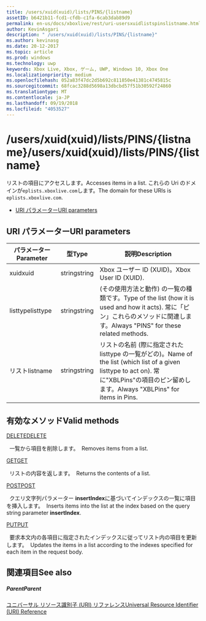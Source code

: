 ```yaml
---
title: /users/xuid(xuid)/lists/PINS/{listname}
assetID: b6421b11-fcd1-cfdb-c1fa-6cab3dab89d9
permalink: en-us/docs/xboxlive/rest/uri-usersxuidlistspinslistname.html
author: KevinAsgari
description: " /users/xuid(xuid)/lists/PINS/{listname}"
ms.author: kevinasg
ms.date: 20-12-2017
ms.topic: article
ms.prod: windows
ms.technology: uwp
keywords: Xbox Live, Xbox, ゲーム, UWP, Windows 10, Xbox One
ms.localizationpriority: medium
ms.openlocfilehash: 052a83f47dc2d5b692c811850e41381c4745815c
ms.sourcegitcommit: 68fcac3288d5698a13dbcbd57f51b30592f24860
ms.translationtype: MT
ms.contentlocale: ja-JP
ms.lasthandoff: 09/19/2018
ms.locfileid: "4053527"
---
```

# <a name="usersxuidxuidlistspinslistname"></a><span data-ttu-id="cdd1e-104">/users/xuid(xuid)/lists/PINS/{listname}</span><span class="sxs-lookup"><span data-stu-id="cdd1e-104">/users/xuid(xuid)/lists/PINS/{listname}</span></span>
<span data-ttu-id="cdd1e-105">リストの項目にアクセスします。</span><span class="sxs-lookup"><span data-stu-id="cdd1e-105">Accesses items in a list.</span></span> <span data-ttu-id="cdd1e-106">これらの Uri のドメインが`eplists.xboxlive.com`します。</span><span class="sxs-lookup"><span data-stu-id="cdd1e-106">The domain for these URIs is `eplists.xboxlive.com`.</span></span>
 
  * [<span data-ttu-id="cdd1e-107">URI パラメーター</span><span class="sxs-lookup"><span data-stu-id="cdd1e-107">URI parameters</span></span>](#ID4EV)
 
<a id="ID4EV"></a>

 
## <a name="uri-parameters"></a><span data-ttu-id="cdd1e-108">URI パラメーター</span><span class="sxs-lookup"><span data-stu-id="cdd1e-108">URI parameters</span></span>
 
| <span data-ttu-id="cdd1e-109">パラメーター</span><span class="sxs-lookup"><span data-stu-id="cdd1e-109">Parameter</span></span>| <span data-ttu-id="cdd1e-110">型</span><span class="sxs-lookup"><span data-stu-id="cdd1e-110">Type</span></span>| <span data-ttu-id="cdd1e-111">説明</span><span class="sxs-lookup"><span data-stu-id="cdd1e-111">Description</span></span>| 
| --- | --- | --- | 
| <span data-ttu-id="cdd1e-112">xuid</span><span class="sxs-lookup"><span data-stu-id="cdd1e-112">xuid</span></span>| <span data-ttu-id="cdd1e-113">string</span><span class="sxs-lookup"><span data-stu-id="cdd1e-113">string</span></span>| <span data-ttu-id="cdd1e-114">Xbox ユーザー ID (XUID)。</span><span class="sxs-lookup"><span data-stu-id="cdd1e-114">Xbox User ID (XUID).</span></span>| 
| <span data-ttu-id="cdd1e-115">listtype</span><span class="sxs-lookup"><span data-stu-id="cdd1e-115">listtype</span></span>| <span data-ttu-id="cdd1e-116">string</span><span class="sxs-lookup"><span data-stu-id="cdd1e-116">string</span></span>| <span data-ttu-id="cdd1e-117">(その使用方法と動作) の一覧の種類です。</span><span class="sxs-lookup"><span data-stu-id="cdd1e-117">Type of the list (how it is used and how it acts).</span></span> <span data-ttu-id="cdd1e-118">常に「ピン」これらのメソッドに関連します。</span><span class="sxs-lookup"><span data-stu-id="cdd1e-118">Always "PINS" for these related methods.</span></span>| 
| <span data-ttu-id="cdd1e-119">リスト</span><span class="sxs-lookup"><span data-stu-id="cdd1e-119">listname</span></span>| <span data-ttu-id="cdd1e-120">string</span><span class="sxs-lookup"><span data-stu-id="cdd1e-120">string</span></span>| <span data-ttu-id="cdd1e-121">リストの名前 (際に指定された listtype の一覧がどの)。</span><span class="sxs-lookup"><span data-stu-id="cdd1e-121">Name of the list (which list of a given listtype to act on).</span></span> <span data-ttu-id="cdd1e-122">常に"XBLPins"の項目のピン留めします。</span><span class="sxs-lookup"><span data-stu-id="cdd1e-122">Always "XBLPins" for items in Pins.</span></span>| 
  
<a id="ID4EGC"></a>

 
## <a name="valid-methods"></a><span data-ttu-id="cdd1e-123">有効なメソッド</span><span class="sxs-lookup"><span data-stu-id="cdd1e-123">Valid methods</span></span>

[<span data-ttu-id="cdd1e-124">DELETE</span><span class="sxs-lookup"><span data-stu-id="cdd1e-124">DELETE</span></span>](uri-usersxuidlistspinslistnamedelete.md)

<span data-ttu-id="cdd1e-125">&nbsp;&nbsp;一覧から項目を削除します。</span><span class="sxs-lookup"><span data-stu-id="cdd1e-125">&nbsp;&nbsp;Removes items from a list.</span></span>

[<span data-ttu-id="cdd1e-126">GET</span><span class="sxs-lookup"><span data-stu-id="cdd1e-126">GET</span></span>](uri-usersxuidlistspinslistnameget.md)

<span data-ttu-id="cdd1e-127">&nbsp;&nbsp;リストの内容を返します。</span><span class="sxs-lookup"><span data-stu-id="cdd1e-127">&nbsp;&nbsp;Returns the contents of a list.</span></span>

[<span data-ttu-id="cdd1e-128">POST</span><span class="sxs-lookup"><span data-stu-id="cdd1e-128">POST</span></span>](uri-usersxuidlistspinslistnamepost.md)

<span data-ttu-id="cdd1e-129">&nbsp;&nbsp;クエリ文字列パラメーター **insertIndex**に基づいてインデックスの一覧に項目を挿入します。</span><span class="sxs-lookup"><span data-stu-id="cdd1e-129">&nbsp;&nbsp;Inserts items into the list at the index based on the query string parameter **insertIndex**.</span></span>

[<span data-ttu-id="cdd1e-130">PUT</span><span class="sxs-lookup"><span data-stu-id="cdd1e-130">PUT</span></span>](uri-usersxuidlistspinslistnameput.md)

<span data-ttu-id="cdd1e-131">&nbsp;&nbsp;要求本文内の各項目に指定されたインデックスに従ってリスト内の項目を更新します。</span><span class="sxs-lookup"><span data-stu-id="cdd1e-131">&nbsp;&nbsp;Updates the items in a list according to the indexes specified for each item in the request body.</span></span>
 
<a id="ID4EZC"></a>

 
## <a name="see-also"></a><span data-ttu-id="cdd1e-132">関連項目</span><span class="sxs-lookup"><span data-stu-id="cdd1e-132">See also</span></span>
 
<a id="ID4E2C"></a>

 
##### <a name="parent"></a><span data-ttu-id="cdd1e-133">Parent</span><span class="sxs-lookup"><span data-stu-id="cdd1e-133">Parent</span></span> 

[<span data-ttu-id="cdd1e-134">ユニバーサル リソース識別子 (URI) リファレンス</span><span class="sxs-lookup"><span data-stu-id="cdd1e-134">Universal Resource Identifier (URI) Reference</span></span>](../atoc-xboxlivews-reference-uris.md)

   